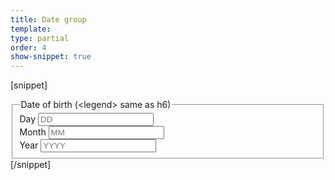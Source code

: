 ```yaml
---
title: Date group
template:
type: partial
order: 4
show-snippet: true
---
```

[snippet]
<div class="form-group">
    <fieldset>
        <legend>Date of birth (&lt;legend&gt; same as h6)</legend>
        <div class="col-wrap">
            <div class="col col--fluid-3">
                <label class="control-label" for="dd">Day</label>
                <input type="text" class="form-control" id="dd" maxlength="2"
                       placeholder="DD">
            </div>
            <div class="col col--fluid-3">
                <label class="control-label" for="mm">Month</label>
                <input type="text" class="form-control" id="mm" maxlength="2"
                       placeholder="MM">
            </div>
            <div class="col col--fluid-3">
                <label class="control-label" for="yyyy">Year</label>
                <input type="text" class="form-control" id="yyyy" maxlength="4"
                       placeholder="YYYY">
            </div>
        </div>
    </fieldset>
</div>
[/snippet]